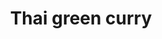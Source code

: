 ---
title: Thai green curry
stack: VIEW RECIPE >
slug: thai-green-curry
Difficulty: Medium
thumb: ../images/thumbs/thai-green-curry.png
featuredImg: ../images/featured/thai-green-curry.png
---